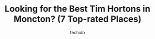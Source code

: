 ---
layout: ampstory
image: https://i0.wp.com/www.auto.or.id/wp-content/uploads/2023/06/tim-hortons-0-moncton-1686326849.jpeg?resize=640,853
author: techidn
featured: false
description: Moncton, New Brunswick, Canada is a haven for Tim Hortons enthusiasts, boasting an impressive array of 7 top-notch establishments. Whether youre a seasoned connoisseur or simply curious to 
title: Looking for the Best Tim Hortons in Moncton? (7 Top-rated Places)
cover:
   title: Looking for the Best Tim Hortons in Moncton? (7 Top-rated Places)
   subtitle: AUTO.OR.ID
   background: https://www.auto.or.id/wp-content/uploads/2023/06/tim-hortons-0-moncton-1686326849.jpeg

pages: 
 - layout: thirds
   top: <h1>#1 Tim Hortons</h1>
   bottom: "<p>Worst customer service. Lady in back just throwing bad attitude & i think they need more training how to deal. Not listening ur order properly. If u dont wanna work ju</p>"
   background: https://www.auto.or.id/wp-content/uploads/2023/06/tim-hortons-1-moncton-1686326850.jpeg
   backgroundblur: true
 - layout: thirds
   top: <h1>#2 Tim Hortons</h1>
   bottom: "<p>423 Boulevard Adelard Savoie, Dieppe, NB E1A 7G9, Canada</p>"
   background: https://www.auto.or.id/wp-content/uploads/2023/06/tim-hortons-2-moncton-1686326851.jpeg
   cta:
      link: https://www.auto.or.id/looking-for-the-best-tim-hortons-in-moncton-7-top-rated-places/
      text: Looking for the Best Tim Hortons in Moncton? (7 Top-rated Places)
 - layout: thirds
   top: <h1>#3 Tim Hortons</h1>
   bottom: "<p>7 St. George St, Moncton, NB E1C 1S8, Canada</p>"
   background: https://images.unsplash.com/photo-1594420307680-4e404e105d86?ixlib=rb-4.0.3&ixid=MnwxMjA3fDB8MHxwaG90by1wYWdlfHx8fGVufDB8fHx8&auto=format&fit=crop&w=640&h=853&q=80
   cta:
      link: https://www.auto.or.id/looking-for-the-best-tim-hortons-in-moncton-7-top-rated-places/
      text: Looking for the Best Tim Hortons in Moncton? (7 Top-rated Places)
 - layout: thirds
   top: <h1>#4 Tim Hortons</h1>
   bottom: "<p>327 Elmwood Dr, Moncton, NB E1A 1X6, Canada</p>"
   background: https://images.unsplash.com/photo-1578659242540-6f036471ca61?ixlib=rb-4.0.3&ixid=MnwxMjA3fDB8MHxwaG90by1wYWdlfHx8fGVufDB8fHx8&auto=format&fit=crop&w=640&h=853&q=80
   cta:
      link: https://www.auto.or.id/looking-for-the-best-tim-hortons-in-moncton-7-top-rated-places/
      text: Looking for the Best Tim Hortons in Moncton? (7 Top-rated Places)
 - layout: thirds
   top: <h1>#5 Tim Hortons</h1>
   bottom: "<p>151 Horsman Rd, Moncton, NB E1E 0W6, Canada</p>"
   background: https://images.unsplash.com/photo-1608578702177-1ea59540ac72?ixlib=rb-4.0.3&ixid=MnwxMjA3fDB8MHxwaG90by1wYWdlfHx8fGVufDB8fHx8&auto=format&fit=crop&w=640&h=853&q=80
   cta:
      link: https://www.auto.or.id/looking-for-the-best-tim-hortons-in-moncton-7-top-rated-places/
      text: Looking for the Best Tim Hortons in Moncton? (7 Top-rated Places)
 - layout: thirds
   top: <h1>#6 Tim Hortons</h1>
   bottom: "<p>1840 Main St, Moncton, NB E1E 1H7, Canada</p>"
   background: https://images.unsplash.com/photo-1626302592077-206bbcf450ae?ixlib=rb-4.0.3&ixid=MnwxMjA3fDB8MHxwaG90by1wYWdlfHx8fGVufDB8fHx8&auto=format&fit=crop&w=640&h=853&q=80
   cta:
      link: https://www.auto.or.id/looking-for-the-best-tim-hortons-in-moncton-7-top-rated-places/
      text: Looking for the Best Tim Hortons in Moncton? (7 Top-rated Places)
 - layout: thirds
   top: <h1>#7 Tim Hortons</h1>
   bottom: "<p>750 St George Blvd, Moncton, NB E1E 2C6, Canada</p>"
   background: https://images.unsplash.com/photo-1507136566006-cfc505b114fc?ixlib=rb-4.0.3&ixid=MnwxMjA3fDB8MHxwaG90by1wYWdlfHx8fGVufDB8fHx8&auto=format&fit=crop&w=640&h=853&q=80
   cta:
      link: https://www.auto.or.id/looking-for-the-best-tim-hortons-in-moncton-7-top-rated-places/
      text: Looking for the Best Tim Hortons in Moncton? (7 Top-rated Places)
 - layout: thirds
   middle: Continue reading...
   background: https://images.unsplash.com/photo-1534285686845-f2a7844e65b1?ixlib=rb-4.0.3&ixid=MnwxMjA3fDB8MHxwaG90by1wYWdlfHx8fGVufDB8fHx8&auto=format&fit=crop&w=640&h=853&q=80
   cta:
      link: https://www.auto.or.id/looking-for-the-best-tim-hortons-in-moncton-7-top-rated-places/
      text: Looking for the Best Tim Hortons in Moncton? (7 Top-rated Places)

---
